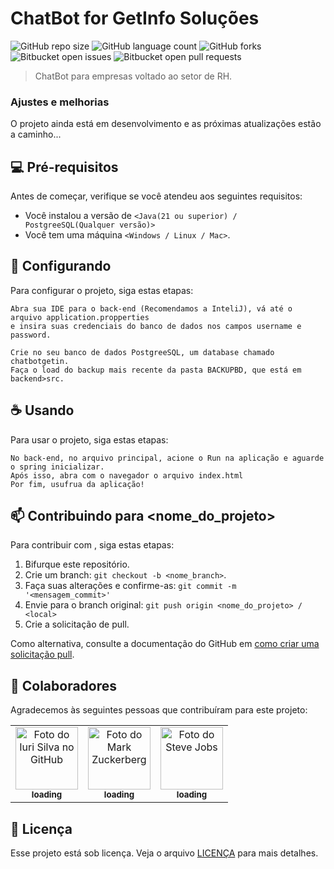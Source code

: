 # ChatBot for GetInfo Soluções

![GitHub repo size](https://img.shields.io/github/repo-size/Squad05-PortoDigital/Chatbot-GetInfo?style=for-the-badge)
![GitHub language count](https://img.shields.io/github/languages/count/Squad05-PortoDigital/Chatbot-GetInfo?style=for-the-badge)
![GitHub forks](https://img.shields.io/github/forks/Squad05-PortoDigital/Chatbot-GetInfo?style=for-the-badge)
![Bitbucket open issues](https://img.shields.io/bitbucket/issues/Squad05-PortoDigital/Chatbot-GetInfo?style=for-the-badge)
![Bitbucket open pull requests](https://img.shields.io/bitbucket/pr-raw/Squad05-PortoDigital/Chatbot-GetInfo?style=for-the-badge)


> ChatBot para empresas voltado ao setor de RH.

### Ajustes e melhorias

O projeto ainda está em desenvolvimento e as próximas atualizações estão a caminho...


## 💻 Pré-requisitos

Antes de começar, verifique se você atendeu aos seguintes requisitos:

- Você instalou a versão de `<Java(21 ou superior) / PostgreeSQL(Qualquer versão)>`
- Você tem uma máquina `<Windows / Linux / Mac>`.

## 🚀 Configurando <Chatbot>

Para configurar o projeto, siga estas etapas:

```
Abra sua IDE para o back-end (Recomendamos a InteliJ), vá até o arquivo application.propperties
e insira suas credenciais do banco de dados nos campos username e password.

Crie no seu banco de dados PostgreeSQL, um database chamado chatbotgetin.
Faça o load do backup mais recente da pasta BACKUPBD, que está em backend>src.
```

## ☕ Usando <Chatbot>

Para usar o projeto, siga estas etapas:

```
No back-end, no arquivo principal, acione o Run na aplicação e aguarde o spring inicializar.
Após isso, abra com o navegador o arquivo index.html
Por fim, usufrua da aplicação!
```

## 📫 Contribuindo para <nome_do_projeto>

Para contribuir com <Chatbot>, siga estas etapas:

1. Bifurque este repositório.
2. Crie um branch: `git checkout -b <nome_branch>`.
3. Faça suas alterações e confirme-as: `git commit -m '<mensagem_commit>'`
4. Envie para o branch original: `git push origin <nome_do_projeto> / <local>`
5. Crie a solicitação de pull.

Como alternativa, consulte a documentação do GitHub em [como criar uma solicitação pull](https://help.github.com/en/github/collaborating-with-issues-and-pull-requests/creating-a-pull-request).

## 🤝 Colaboradores

Agradecemos às seguintes pessoas que contribuíram para este projeto:

<table>
  <tr>
    <td align="center">
      <a href="#" title="defina o título do link">
        <img src="https://avatars3.githubusercontent.com/u/31936044" width="100px;" alt="Foto do Iuri Silva no GitHub"/><br>
        <sub>
          <b>loading</b>
        </sub>
      </a>
    </td>
    <td align="center">
      <a href="#" title="defina o título do link">
        <img src="https://s2.glbimg.com/FUcw2usZfSTL6yCCGj3L3v3SpJ8=/smart/e.glbimg.com/og/ed/f/original/2019/04/25/zuckerberg_podcast.jpg" width="100px;" alt="Foto do Mark Zuckerberg"/><br>
        <sub>
          <b>loading</b>
        </sub>
      </a>
    </td>
    <td align="center">
      <a href="#" title="defina o título do link">
        <img src="https://miro.medium.com/max/360/0*1SkS3mSorArvY9kS.jpg" width="100px;" alt="Foto do Steve Jobs"/><br>
        <sub>
          <b>loading</b>
        </sub>
      </a>
    </td>
  </tr>
</table>


## 📝 Licença

Esse projeto está sob licença. Veja o arquivo [LICENÇA](LICENSE.md) para mais detalhes.
